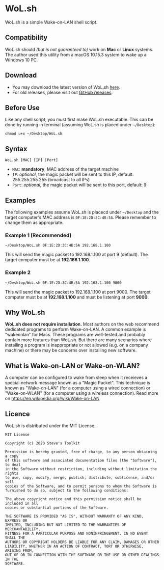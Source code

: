 # WoL.sh
WoL.sh is a simple Wake-on-LAN shell script.

## Compatibility
WoL.sh should *(but is not guaranteed to)* work on __Mac__ or __Linux__ systems.  The author used this utility from a macOS 10.15.3 system to wake up a Windows 10 PC.

## Download
- You may download the latest version of WoL.sh [here](https://leesteve.tk/WoL.sh/WoL.sh).
- For old releases, please visit out [GitHub releases](https://github.com/leestevetk/WoL.sh/releases).

## Before Use
Like any shell script, you must first make WoL.sh executable.  This can be done by running in terminal (assuming WoL.sh is placed under `~/Desktop`):
```
chmod u+x ~/Desktop/WoL.sh
```

## Syntax
```
WoL.sh [MAC] [IP] [Port]
```
- `MAC`: __mandatory__, MAC address of the target machine
- `IP`: *optional*, the magic packet will be sent to this IP, default: 255.255.255.255 (broadcast to all IPs)
- `Port`: *optional*, the magic packet will be sent to this port, default: 9

## Examples
The following examples assume WoL.sh is placecd under `~/Desktop` and the target computer's MAC address is `0F:1E:2D:3C:4B:5A`. Please remember to change them as appropriate.

### Example 1 (Recommended)
```
~/Desktop/WoL.sh 0F:1E:2D:3C:4B:5A 192.168.1.100
```
This will send the magic packet to 192.168.1.100 at port 9 (default).  The target computer must be at __192.168.1.100__.

### Example 2
```
~/Desktop/WoL.sh 0F:1E:2D:3C:4B:5A 192.168.1.100 9000
```
This will send the magic packet to 192.168.1.100 at port 9000.  The target computer must be at __192.168.1.100__ and must be listening at port __9000__.

## Why WoL.sh
__WoL.sh does not require installation.__  Most authors on the web recommend dedicated programs to perform Wake-on-LAN. A common example is "wakeonlan" for Macs.  These programs are well-tested and probably contain more features than WoL.sh.  But there are many scenarios where installing a program is inappropriate or not allowed (e.g. on a company machine) or there may be  concerns over installing new software.

## What is Wake-on-LAN or Wake-on-WLAN?
A computer can be configured to wake from sleep when it receieves a special network message known as a "Magic Packet".  This technique is known as "Wake-on-LAN" (for a computer using a wired connection) or "Wake-on-WLAN" (for a computer using a wireless connection).  Read more on https://en.wikipedia.org/wiki/Wake-on-LAN

## Licence
WoL.sh is distributed under the MIT License.
```
MIT License

Copyright (c) 2020 Steve's Toolkit

Permission is hereby granted, free of charge, to any person obtaining a copy
of this software and associated documentation files (the "Software"), to deal
in the Software without restriction, including without limitation the rights
to use, copy, modify, merge, publish, distribute, sublicense, and/or sell
copies of the Software, and to permit persons to whom the Software is
furnished to do so, subject to the following conditions:

The above copyright notice and this permission notice shall be included in all
copies or substantial portions of the Software.

THE SOFTWARE IS PROVIDED "AS IS", WITHOUT WARRANTY OF ANY KIND, EXPRESS OR
IMPLIED, INCLUDING BUT NOT LIMITED TO THE WARRANTIES OF MERCHANTABILITY,
FITNESS FOR A PARTICULAR PURPOSE AND NONINFRINGEMENT. IN NO EVENT SHALL THE
AUTHORS OR COPYRIGHT HOLDERS BE LIABLE FOR ANY CLAIM, DAMAGES OR OTHER
LIABILITY, WHETHER IN AN ACTION OF CONTRACT, TORT OR OTHERWISE, ARISING FROM,
OUT OF OR IN CONNECTION WITH THE SOFTWARE OR THE USE OR OTHER DEALINGS IN THE
SOFTWARE.
```
